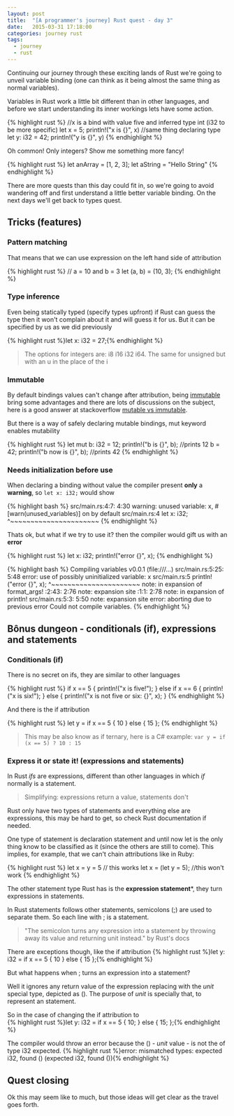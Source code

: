 ```yaml
---
layout: post
title:  "[A programmer's journey] Rust quest - day 3"
date:   2015-03-31 17:18:00
categories: journey rust
tags:
  - journey
  - rust
---
```

Continuing our journey through these exciting lands of Rust we're going to unveil variable binding (one can think as it being almost the same thing as normal variables).

Variables in Rust work a little bit different than in other languages, and before we start understanding its inner workings lets have some action.

{% highlight rust %}
//x is a bind with value five and inferred type int (i32 to be more specific)
let x = 5;
println!("x is {}", x)
//same thing declaring type
let y: i32 = 42;
println!("y is {}", y)
{% endhighlight %}

Oh common! Only integers? Show me something more fancy!  

{% highlight rust %}
let anArray = [1, 2, 3];
let aString = "Hello String"
{% endhighlight %}

There are more quests than this day could fit in, so we're going to avoid wandering off and first understand a little better variable binding. On the next days we'll get back to types quest.

## Tricks (features)  

### Pattern matching  

That means that we can use expression on the left hand side of attribution  

{% highlight rust %}
// a = 10 and b = 3
let (a, b) = (10, 3);
{% endhighlight %}

### Type inference
Even being statically typed (specify types upfront) if Rust can guess the type then it won't complain about it and will guess it for us. But it can be specified by us as we did previously

{% highlight rust %}let x: i32 = 27;{% endhighlight %}

> The options for integers are: i8 i16 i32 i64. The same for unsigned but with an u in the place of the i


### Immutable
By default bindings values can't change after attribution, being [immutable](http://en.wikipedia.org/wiki/Immutable_object) bring some advantages and there are lots of discussions on the subject, here is a good answer at stackoverflow [mutable vs immutable](http://stackoverflow.com/questions/214714/mutable-vs-immutable-objects).

But there is a way of safely declaring mutable bindings, mut keyword enables mutability  

{% highlight rust %}
let mut b: i32 = 12;
println!("b is {}", b); //prints 12
b = 42;
println!("b now is {}", b); //prints 42
{% endhighlight %}

### Needs initialization before use

When declaring a binding without value the compiler present **only** a **warning**, so `let x: i32;` would show  

{% highlight bash %}
src/main.rs:4:7: 4:30 warning: unused variable: x, #[warn(unused_variables)] on by default src/main.rs:4 let x: i32;
                  ^~~~~~~~~~~~~~~~~~~~~~~
{% endhighlight %}

Thats ok, but what if we try to use it? then the compiler would gift us with an **error**  

{% highlight rust %}
let x: i32;
println!("error {}", x);
{% endhighlight %}

{% highlight bash %}
 Compiling variables v0.0.1 (file:///...) src/main.rs:5:25: 5:48 error: use of possibly uninitialized variable: x src/main.rs:5 println!("error {}", x); ^~~~~~~~~~~~~~~~~~~~~~~ note: in expansion of format_args! :2:43: 2:76 note: expansion site :1:1: 2:78 note: in expansion of println! src/main.rs:5:3: 5:50 note: expansion site error: aborting due to previous error Could not compile variables.
{% endhighlight %}

## Bônus dungeon - conditionals (if), expressions and statements

### Conditionals (if)

There is no secret on ifs, they are similar to other languages  

{% highlight rust %}
if x == 5 {
  println!("x is five!");
} else if x == 6 {
  println!("x is six!");
} else {
  println!("x is not five or six: {}", x);
}
{% endhighlight %}

And there is the if attribution  

{% highlight rust %}
let y = if x == 5 { 10 } else { 15 };
{% endhighlight %}

> This may be also know as if ternary, here is a C# example: `var y = if (x == 5) ? 10 : 15`

### Express it or state it! (expressions and statements)

In Rust *ifs* are expressions, different than other languages in which *if* normally is a statement.

> Simplifying: expressions return a value, statements don't

Rust only have two types of statements and everything else are expressions, this may be hard to get, so check Rust documentation if needed.

One type of statement is declaration statement and until now let is the only thing know to be classified as it (since the others are still to come). This implies, for example, that we can't chain attributions like in Ruby:  

{% highlight rust %}
let x = y = 5 // this works
let x = (let y = 5); //this won't work
{% endhighlight %}

The other statement type Rust has is the **expression statement***, they turn expressions in statements.

In Rust statements follows other statements, semicolons (;) are used to separate them. So each line with ; is a statement.

> "The semicolon turns any expression into a statement by throwing away its value and returning unit instead." by Rust's docs

There are exceptions though, like the if attribution
{% highlight rust %}let y: i32 = if x == 5 { 10 } else { 15 };{% endhighlight %}

But what happens when ; turns an expression into a statement?

Well it ignores any return value of the expression replacing with the *unit* special type, depicted as (). The purpose of *unit* is specially that, to represent an statement.

So in the case of changing the if attribution to  
{% highlight rust %}let y: i32 = if x == 5 { 10; } else { 15; };{% endhighlight %}

The compiler would throw an error because the () - *unit* value - is not the of type i32 expected.
{% highlight rust %}error: mismatched types: expected i32, found () (expected i32, found ()){% endhighlight %}

## Quest closing
Ok this may seem like to much, but those ideas will get clear as the travel goes forth.
